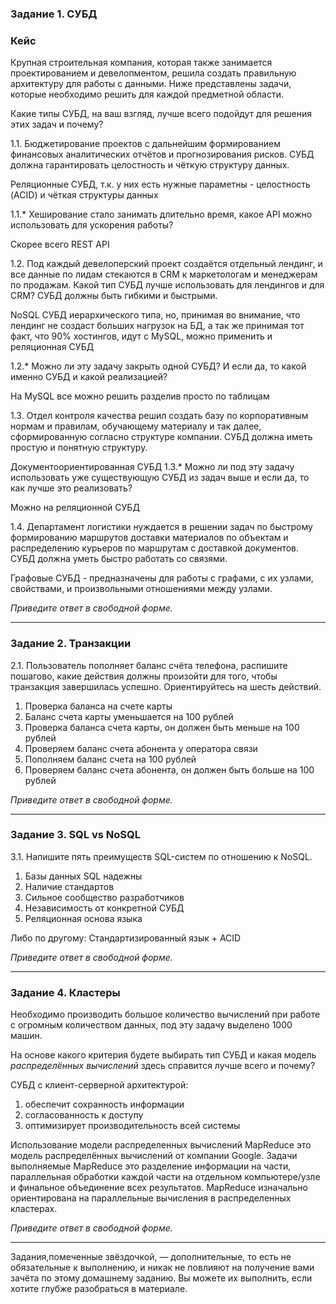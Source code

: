### Задание 1. СУБД

### Кейс
Крупная строительная компания, которая также занимается проектированием и девелопментом, решила создать 
правильную архитектуру для работы с данными. Ниже представлены задачи, которые необходимо решить для
каждой предметной области. 

Какие типы СУБД, на ваш взгляд, лучше всего подойдут для решения этих задач и почему? 
 
1.1. Бюджетирование проектов с дальнейшим формированием финансовых аналитических отчётов и прогнозирования рисков.
СУБД должна гарантировать целостность и чёткую структуру данных.

Реляционные СУБД, т.к. у них есть нужные параметны - целостность (ACID) и чёткая структуры данных

1.1.* Хеширование стало занимать длительно время, какое API можно использовать для ускорения работы? 

Скорее всего REST API

1.2. Под каждый девелоперский проект создаётся отдельный лендинг, и все данные по лидам стекаются в CRM к 
маркетологам и менеджерам по продажам. Какой тип СУБД лучше использовать для лендингов и для CRM? 
СУБД должны быть гибкими и быстрыми.

NoSQL СУБД иерархического типа, но, принимая во внимание, что лендинг не создаст больших нагрузок на БД, а так же принимая тот факт, что 90% хостингов, идут с MySQL, можно применить и реляционная СУБД

1.2.* Можно ли эту задачу закрыть одной СУБД? И если да, то какой именно СУБД и какой реализацией?

На MySQL все можно решить разделив просто по таблицам 

1.3. Отдел контроля качества решил создать базу по корпоративным нормам и правилам, обучающему материалу 
и так далее, сформированную согласно структуре компании. СУБД должна иметь простую и понятную структуру.

Документоориентированная СУБД
1.3.* Можно ли под эту задачу использовать уже существующую СУБД из задач выше и если да, то как лучше это 
реализовать?

Можно на реляционной СУБД

1.4. Департамент логистики нуждается в решении задач по быстрому формированию маршрутов доставки материалов 
по объектам и распределению курьеров по маршрутам с доставкой документов. СУБД должна уметь быстро работать
со связями.

Графовые СУБД - предназначены для работы с графами, с их узлами, свойствами, и произвольными отношениями между узлами.

*Приведите ответ в свободной форме.*

---

### Задание 2. Транзакции

2.1. Пользователь пополняет баланс счёта телефона, распишите пошагово, какие действия должны произойти для того, чтобы 
транзакция завершилась успешно. Ориентируйтесь на шесть действий.

1. Проверка  баланса на счете карты
2. Баланс счета карты уменьшается на 100 рублей
3. Проверка баланса счета карты, он должен быть меньше на 100 рублей
4. Проверяем баланс счета абонента у оператора связи
5. Пополняем баланс счета на 100 рублей
6. Проверяем баланс счета абонента, он должен быть больше на 100 рублей

*Приведите ответ в свободной форме.*

---

### Задание 3. SQL vs NoSQL

3.1. Напишите пять преимуществ SQL-систем по отношению к NoSQL. 

1. Базы данных SQL надежны
2. Наличие стандартов
3. Сильное сообщество разработчиков
4. Независимость от конкретной СУБД
5. Реляционная основа языка

Либо по другому:
Стандартизированный язык + ACID

*Приведите ответ в свободной форме.*

---

### Задание 4. Кластеры

Необходимо производить большое количество вычислений при работе с огромным количеством данных, под эту задачу 
выделено 1000 машин. 

На основе какого критерия будете выбирать тип СУБД и какая модель *распределённых вычислений* 
здесь справится лучше всего и почему?

СУБД с клиент-серверной архитектурой:
1. обеспечит сохранность информации 
2. согласованность к доступу
3. оптимизирует производительность всей системы

Использование модели распределенных вычислений MapReduce  это модель распределённых вычислений от компании Google.
Задачи выполняемые MapReduce это разделение информации на части, параллельная обработки каждой части на отдельном компьютере/узле и финальное объединение всех результатов. MapReduce изначально ориентирована на параллельные вычисления в распределенных кластерах.

*Приведите ответ в свободной форме.*

---

Задания,помеченные звёздочкой, — дополнительные, то есть не обязательные к выполнению, и никак не повлияют на получение вами зачёта по этому домашнему заданию. Вы можете их выполнить, если хотите глубже разобраться в материале.

